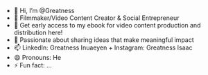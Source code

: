 - 👋 Hi, I’m @Greatness
- 👀 Filmmaker/Video Content Creator & Social Entrepreneur
- 🌱 Get early access to my ebook for video content production and distribution here!
- 💞️ Passionate about sharing ideas that make meaningful impact
- 📫 LinkedIn: Greatness Inuaeyen + Instagram: Greatness Isaac
- 😄 Pronouns: He
- ⚡ Fun fact: ...

<!---
Greatness-hub/Greatness-hub is a ✨ special ✨ repository because its `README.md` (this file) appears on your GitHub profile.
You can click the Preview link to take a look at your changes.
--->
